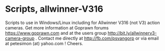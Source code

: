 # Scripts, allwinner-V316
Scripts to use in Windows/Linux including for Allwinner V316 (not V3) action cameras. Get more information at Goprawn forums https://www.goprawn.com and at the users group http://bit.ly/allwinnerv3-camera-group . Contact me directly at http://fb.com/psvangorp or via email at petesimon (at) yahoo.com ! Cheers.
